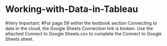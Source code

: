 # Working-with-Data-in-Tableau
#Very Important: 
#For page 59 within the textbook section Connecting to data in the cloud, the Google Sheets Connection link is broken. Use the attached Connect to Google Sheets.csv to complete the Connect to Google Sheets sheet.
